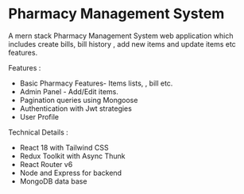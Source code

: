 # Pharmacy Management System
A mern stack Pharmacy Management System web application which includes create bills, bill history , add new items and update items etc features.

Features :
* Basic Pharmacy Features- Items lists, , bill etc.
* Admin Panel - Add/Edit items. 
* Pagination queries using Mongoose
* Authentication with Jwt strategies
* User Profile

Technical Details :

* React 18 with Tailwind CSS
* Redux Toolkit with Async Thunk
* React Router v6
* Node and Express for backend
* MongoDB data base
